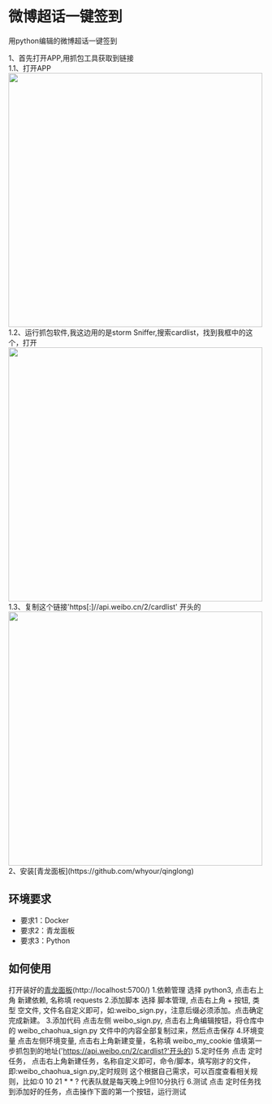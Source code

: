 # 微博超话一键签到

用python编辑的微博超话一键签到
</hr>
1、首先打开APP,用抓包工具获取到链接
</br>
  1.1、打开APP<img src="images/20230804213711.jpg" width="500"> </br>
  1.2、运行抓包软件,我这边用的是storm Sniffer,搜索cardlist，找到我框中的这个，打开</br><img src="images/20230804213710.jpg" width="500"> </br>
  1.3、复制这个链接'https[:]//api.weibo.cn/2/cardlist' 开头的</br><img src="images/20230804222552.jpg" width="500"> </br>
2、安装[青龙面板](https://github.com/whyour/qinglong)</br>


## 环境要求

- 要求1：Docker
- 要求2：青龙面板
- 要求3：Python

## 如何使用

打开装好的[青龙面板](http://localhost:5700/)(http://localhost:5700/) 
1.依赖管理 
选择 python3, 点击右上角 新建依赖, 名称填 requests
2.添加脚本
选择 脚本管理, 点击右上角 + 按钮, 类型 空文件, 文件名自定义即可，如:weibo_sign.py，注意后缀必须添加。点击确定完成新建。
3.添加代码
点击左侧 weibo_sign.py, 点击右上角编辑按钮，将仓库中的 weibo_chaohua_sign.py 文件中的内容全部复制过来，然后点击保存
4.环境变量
点击左侧环境变量, 点击右上角新建变量，名称填 weibo_my_cookie 值填第一步抓包到的地址('https://api.weibo.cn/2/cardlist?'开头的)
5.定时任务
点击 定时任务， 点击右上角新建任务，名称自定义即可，命令/脚本，填写刚才的文件，即:weibo_chaohua_sign.py,定时规则 这个根据自己需求，可以百度查看相关规则，比如:0 10 21 * * ?  代表队就是每天晚上9但10分执行
6.测试
点击 定时任务找到添加好的任务，点击操作下面的第一个按钮，运行测试

